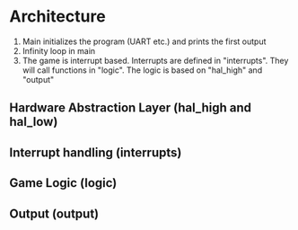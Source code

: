 # Architecture
1. Main initializes the program (UART etc.) and prints the first output
2. Infinity loop in main
3. The game is interrupt based. Interrupts are defined in "interrupts". They will call functions in "logic". The logic is based on "hal_high" and "output"

## Hardware Abstraction Layer (hal_high and hal_low)

## Interrupt handling (interrupts)

## Game Logic (logic)

## Output (output)

